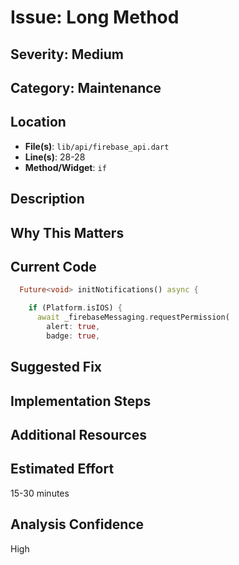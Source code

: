 # Issue: Long Method

## Severity: Medium

## Category: Maintenance

## Location
- **File(s)**: `lib/api/firebase_api.dart`
- **Line(s)**: 28-28
- **Method/Widget**: `if`

## Description


## Why This Matters


## Current Code
```dart
  Future<void> initNotifications() async {

    if (Platform.isIOS) {
      await _firebaseMessaging.requestPermission(
        alert: true,
        badge: true,
```

## Suggested Fix


## Implementation Steps


## Additional Resources


## Estimated Effort
15-30 minutes

## Analysis Confidence
High
